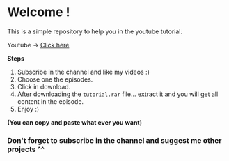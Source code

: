 # Welcome !
This is a simple repository to help you in the youtube tutorial.

Youtube -> [Click here](https://www.youtube.com/channel/UCQPOBr58By66abPGT1DdVlQ)

__Steps__
 1. Subscribe in the channel and like my videos :)
 2. Choose one the episodes.
 3. Click in download.
 4. After downloading the `tutorial.rar` file... extract it and you will get all content in the episode.
 5. Enjoy :)
 
 **(You can copy and paste what ever you want)**
 
 
### Don't forget to subscribe in the channel and suggest me other projects ^^
